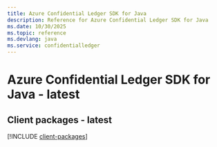 ```yaml
---
title: Azure Confidential Ledger SDK for Java
description: Reference for Azure Confidential Ledger SDK for Java
ms.date: 10/30/2025
ms.topic: reference
ms.devlang: java
ms.service: confidentialledger
---
```

# Azure Confidential Ledger SDK for Java - latest

## Client packages - latest
[!INCLUDE [client-packages](confidential-ledger-client-index.md)]